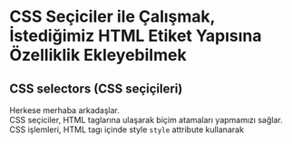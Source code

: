 # CSS Seçiciler ile Çalışmak, İstediğimiz HTML Etiket Yapısına Özelliklik Ekleyebilmek
## CSS selectors (CSS seçiçileri)
Herkese merhaba arkadaşlar.  
CSS seçiciler, HTML taglarına ulaşarak biçim atamaları yapmamızı sağlar. CSS işlemleri, HTML tagı içinde style ``style`` attribute kullanarak
